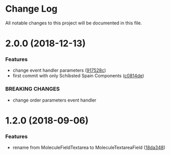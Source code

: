 # Change Log

All notable changes to this project will be documented in this file.

<a name="2.0.0"></a>
# 2.0.0 (2018-12-13)


### Features

* change event handler parameters ([917528c](https://github.com/SUI-Components/sui-components/commit/917528c))
* first commit with only Schibsted Spain Components ([c0814de](https://github.com/SUI-Components/sui-components/commit/c0814de))


### BREAKING CHANGES

* change order parameters event handler



<a name="1.2.0"></a>
# 1.2.0 (2018-09-06)


### Features

* rename from MoleculeFieldTextarea to MoleculeTextareaField ([18da348](https://github.com/SUI-Components/sui-components/commit/18da348))



